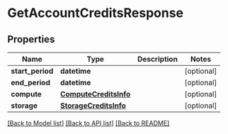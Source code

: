 # GetAccountCreditsResponse

## Properties
Name | Type | Description | Notes
------------ | ------------- | ------------- | -------------
**start_period** | **datetime** |  | [optional] 
**end_period** | **datetime** |  | [optional] 
**compute** | [**ComputeCreditsInfo**](ComputeCreditsInfo.md) |  | [optional] 
**storage** | [**StorageCreditsInfo**](StorageCreditsInfo.md) |  | [optional] 

[[Back to Model list]](../README.md#documentation-for-models) [[Back to API list]](../README.md#documentation-for-api-endpoints) [[Back to README]](../README.md)


